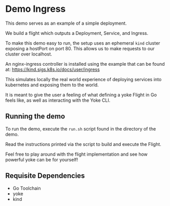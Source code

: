 # Demo Ingress

This demo serves as an example of a simple deployment.

We build a flight which outputs a Deployment, Service, and Ingress.

To make this demo easy to run, the setup uses an ephemeral `kind` cluster exposing a hostPort on port 80.
This allows us to make requests to our cluster over localhost.

An nginx-ingress controller is installed using the example that can be found at:
https://kind.sigs.k8s.io/docs/user/ingress

This simulates locally the real world experience of deploying services into kubernetes and exposing them to the world.

It is meant to give the user a feeling of what defining a yoke Flight in Go feels like, as well as interacting with the Yoke CLI.

## Running the demo

To run the demo, execute the `run.sh` script found in the directory of the demo.

Read the instructions printed via the script to build and execute the Flight.

Feel free to play around with the flight implementation and see how powerful yoke can be for yourself!

## Requisite Dependencies

- Go Toolchain
- yoke
- kind
